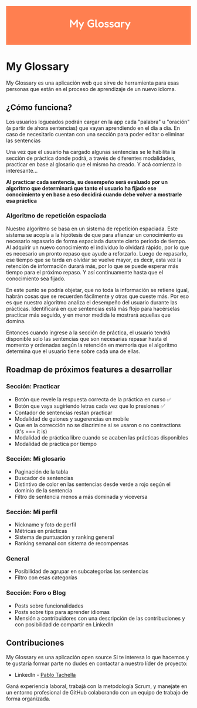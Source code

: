 ![](./src/assets/imges/portada-my-glossary.png)

# My Glossary

My Glossary es una aplicación web que sirve de herramienta para esas personas que están en el proceso de aprendizaje de un nuevo idioma.


## ¿Cómo funciona?

Los usuarios logueados podrán cargar en la app cada "palabra" u "oración" (a partir de ahora sentencias) que vayan aprendiendo en el día a día. En caso de necesitarlo cuentan con una sección para poder editar o eliminar las sentencias

Una vez que el usuario ha cargado algunas sentencias se le habilita la sección de práctica donde podrá, a través de diferentes modalidades, practicar en base al glosario que el mismo ha creado. Y acá comienza lo interesante...

**Al practicar cada sentencia, su desempeño será evaluado por un algoritmo que determinará que tanto el usuario ha fijado ese conocimiento y en base a eso decidirá cuando debe volver a mostrarle esa práctica**

### Algoritmo de repetición espaciada

Nuestro algoritmo se basa en un sistema de repetición espaciada. Este sistema se acopla a la hipótesis de que para afianzar un conocimiento es necesario repasarlo de forma espaciada durante cierto periodo de tiempo. 
Al adquirir un nuevo conocimiento el individuo lo olvidará rápido, por lo que es necesario un pronto repaso que ayude a reforzarlo. 
Luego de repasarlo, ese tiempo que se tarda en olvidar se vuelve mayor, es decir, esta vez la retención de información durará más, por lo que se puede esperar más tiempo para el próximo repaso. Y así continuamente hasta que el conocimiento sea fijado.

En este punto se podría objetar, que no toda la información se retiene igual, habrán cosas que se recuerden fácilmente y otras que cueste más. Por eso es que nuestro algoritmo analiza el desempeño del usuario durante las prácticas. Identificará en que sentencias está más flojo para hacérselas practicar más seguido, y en menor medida le mostrará aquellas que domina.

Entonces cuando ingrese a la sección de práctica, el usuario tendrá disponible solo las sentencias que son necesarias repasar hasta el momento y ordenadas según la retención en memoria que el algoritmo determina que el usuario tiene sobre cada una de ellas.

## Roadmap de próximos features a desarrollar

### Sección: Practicar

- Botón que revele la respuesta correcta de la práctica en curso ✅
- Botón que vaya sugiriendo letras cada vez que lo presiones ✅
- Contador de sentencias restan practicar
- Modalidad de guiones y sugerencias en mobile
- Que en la corrección no se discrimine si se usaron o no contractions (it's === it is)
- Modalidad de práctica libre cuando se acaben las prácticas disponibles
- Modalidad de práctica por tiempo

### Sección: Mi glosario

- Paginación de la tabla
- Buscador de sentencias
- Distintivo de color en las sentencias desde verde a rojo según el dominio de la sentencia
- Filtro de sentencia menos a más dominada y viceversa

### Sección: Mi perfil

- Nickname y foto de perfil
- Métricas en prácticas
- Sistema de puntuación y ranking general
- Ranking semanal con sistema de recompensas

### General

- Posibilidad de agrupar en subcategorías las sentencias
- Filtro con esas categorías

### Sección: Foro o Blog

- Posts sobre funcionalidades
- Posts sobre tips para aprender idiomas
- Mensión a contribuidores con una descripción de las contribuciones y con posibilidad de compartir en LinkedIn

## Contribuciones

My Glossary es una aplicación open source 
Si te interesa lo que hacemos y te gustaría formar parte no dudes en contactar a nuestro líder de proyecto: 
- LinkedIn - [Pablo Tachella](https://www.linkedin.com/in/pablo-tachella-dev/) 

Ganá experiencia laboral, trabajá con la metodología Scrum, y manejate en un entorno profesional de GitHub colaborando con un equipo de trabajo de forma organizada. 